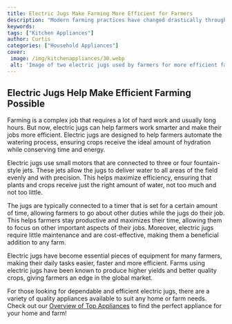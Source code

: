 ```yaml
---
title: Electric Jugs Make Farming More Efficient for Farmers
description: "Modern farming practices have changed drastically throughout the years including the use of electric jugs to increase efficiency Heres how this technology is revolutionizing the agriculture industry for farmers"
keywords: 
tags: ["Kitchen Appliances"]
author: Curtis
categories: ["Household Appliances"]
cover: 
 image: /img/kitchenappliances/30.webp
 alt: 'Image of two electric jugs used by farmers for more efficient farming'
---
```

## Electric Jugs Help Make Efficient Farming Possible

Farming is a complex job that requires a lot of hard work and usually long hours. But now, electric jugs can help farmers work smarter and make their jobs more efficient. Electric jugs are designed to help farmers automate the watering process, ensuring crops receive the ideal amount of hydration while conserving time and energy.

Electric jugs use small motors that are connected to three or four fountain-style jets. These jets allow the jugs to deliver water to all areas of the field evenly and with precision. This helps maximize efficiency, ensuring that plants and crops receive just the right amount of water, not too much and not too little.

The jugs are typically connected to a timer that is set for a certain amount of time, allowing farmers to go about other duties while the jugs do their job. This helps farmers stay productive and maximizes their time, allowing them to focus on other important aspects of their jobs. Moreover, electric jugs require little maintenance and are cost-effective, making them a beneficial addition to any farm. 

Electric jugs have become essential pieces of equipment for many farmers, making their daily tasks easier, faster and more efficient. Farms using electric jugs have been known to produce higher yields and better quality crops, giving farmers an edge in the global market. 

For those looking for dependable and efficient electric jugs, there are a variety of quality appliances available to suit any home or farm needs. Check out our [Overview of Top Appliances](./pages/appliance-overview) to find the perfect appliance for your home and farm!

